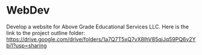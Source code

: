 # WebDev
Develop a website for Above Grade Educational Services LLC.
Here is the link to the project outline folder:
https://drive.google.com/drive/folders/1a7Q7T5xQ7vX8lhV85qjJq59PQ6v2Ybi1?usp=sharing
